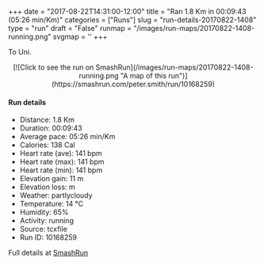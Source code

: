 +++
date = "2017-08-22T14:31:00-12:00"
title = "Ran 1.8 Km in 00:09:43 (05:26 min/Km)"
categories = ["Runs"]
slug = "run-details-20170822-1408"
type = "run"
draft = "False"
runmap = "/images/run-maps/20170822-1408-running.png"
svgmap = '<polyline points="0 93, 1 91, 1 90, 1 89, 2 88, 3 87, 4 85, 5 83, 6 82, 8 82, 8 82, 9 84, 14 85, 19 87, 20 87, 21 87, 23 83, 24 82, 28 78, 33 71, 34 68, 36 66, 38 62, 38 61, 40 60, 41 59, 41 59, 43 57, 44 56, 45 56, 45 55, 46 55, 47 54, 48 54, 50 52, 50 51, 50 51, 53 49, 52 47, 53 46, 53 45, 58 41, 60 42, 61 41, 63 39, 64 37, 65 36, 66 35, 68 33, 70 33, 72 30, 73 27, 78 24, 79 22, 82 21, 83 19, 86 18, 87 17, 93 10, 95 8, 96 8, 96 8, 97 8, 98 8, 99 9, 99 12, 99 12, 100 15">'
+++

To Uni. 

<!--more-->

<center>
[![Click to see the run on SmashRun](/images/run-maps/20170822-1408-running.png "A map of this run")](https://smashrun.com/peter.smith/run/10168259)
</center>

#### Run details

* Distance: 1.8 Km
* Duration: 00:09:43
* Average pace: 05:26 min/Km
* Calories: 138 Cal
* Heart rate (ave): 141 bpm
* Heart rate (max): 141 bpm
* Heart rate (min): 141 bpm
* Elevation gain: 11 m
* Elevation loss:  m
* Weather: partlycloudy
* Temperature: 14 &deg;C
* Humidity: 65%
* Activity: running
* Source: tcxfile
* Run ID: 10168259

Full details at [SmashRun](https://smashrun.com/peter.smith/run/10168259)